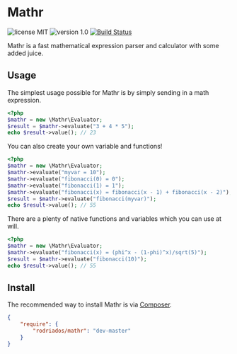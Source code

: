 # Mathr
![license MIT](https://img.shields.io/badge/license-MIT-lightgrey.svg)
![version 1.0](https://img.shields.io/badge/version-1.0-green.svg)
[![Build Status](https://travis-ci.org/rodriados/mathr.svg?branch=master)](https://travis-ci.org/rodriados/mathr)

Mathr is a fast mathematical expression parser and calculator with some added juice.

## Usage

The simplest usage possible for Mathr is by simply sending in a math expression.

```php
<?php
$mathr = new \Mathr\Evaluator;
$result = $mathr->evaluate("3 + 4 * 5");
echo $result->value(); // 23
```

You can also create your own variable and functions!

```php
<?php
$mathr = new \Mathr\Evaluator;
$mathr->evaluate("myvar = 10");
$mathr->evaluate("fibonacci(0) = 0");
$mathr->evaluate("fibonacci(1) = 1");
$mathr->evaluate("fibonacci(x) = fibonacci(x - 1) + fibonacci(x - 2)");
$result = $mathr->evaluate("fibonacci(myvar)");
echo $result->value(); // 55
```

There are a plenty of native functions and variables which you can use at will.

```php
<?php
$mathr = new \Mathr\Evaluator;
$mathr->evaluate("fibonacci(x) = (phi^x - (1-phi)^x)/sqrt(5)");
$result = $mathr->evaluate("fibonacci(10)");
echo $result->value(); // 55
```

## Install

The recommended way to install Mathr is via [Composer](http://getcomposer.org).

```json
{
    "require": {
        "rodriados/mathr": "dev-master"
    }
}
```
